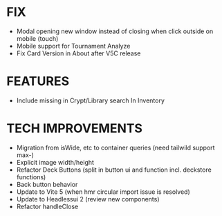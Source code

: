 # FIX
- Modal opening new window instead of closing when click outside on mobile (touch)
- Mobile support for Tournament Analyze
- Fix Card Version in About after V5C release

# FEATURES
- Include missing in Crypt/Library search In Inventory

# TECH IMPROVEMENTS
- Migration from isWide, etc to container queries (need tailwild support max-)
- Explicit image width/height
- Refactor Deck Buttons (split in button ui and function incl. deckstore functions)
- Back button behavior
- Update to Vite 5 (when hmr circular import issue is resolved)
- Update to Headlessui 2 (review new components)
- Refactor handleClose
